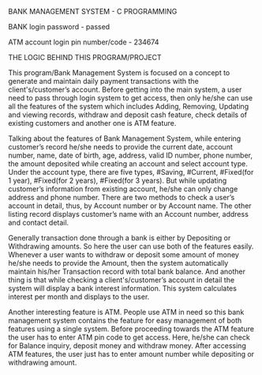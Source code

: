 BANK MANAGEMENT SYSTEM - C PROGRAMMING


BANK login password - passed

ATM account login pin number/code - 234674

THE LOGIC BEHIND THIS PROGRAM/PROJECT

This program/Bank Management System is focused on a concept to generate and maintain daily payment transactions with the client's/customer’s account. Before getting into the main system, a user need to pass through login system to get access, then only he/she can use all the features of the system which includes Adding, Removing, Updating and viewing records, withdraw and deposit cash feature, check details of existing customers and another one is ATM feature.

Talking about the features of Bank Management System, while entering customer’s record he/she needs to provide the current date, account number, name, date of birth, age, address, valid ID number, phone number, the amount deposited while creating an account and select account type. Under the account type, there are five types, #Saving, #Current, #Fixed(for 1 year), #Fixed(for 2 years), #Fixed(for 3 years). But while updating customer’s information from existing account, he/she can only change address and phone number. There are two methods to check a user’s account in detail, thus, by Account number or by Account name. The other listing record displays customer’s name with an Account number, address and contact detail.

Generally transaction done through a bank is either by Depositing or Withdrawing amounts. So here the user can use both of the features easily. Whenever a user wants to withdraw or deposit some amount of money he/she needs to provide the Amount, then the system automatically maintain his/her Transaction record with total bank balance. And another thing is that while checking a client's/customer’s account in detail the system will display a bank interest information. This system calculates interest per month and displays to the user.

Another interesting feature is ATM. People use ATM in need so this bank management system contains the feature for easy management of both features using a single system. Before proceeding towards the ATM feature the user has to enter ATM pin code to get access. Here, he/she can check for Balance inquiry, deposit money and withdraw money. After accessing ATM features, the user just has to enter amount number while depositing or withdrawing amount.
